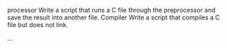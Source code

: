 processor
Write a script that runs a C file through the preprocessor and save the result into another file.
Compiler
Write a script that compiles a C file but does not link.

...
